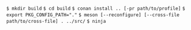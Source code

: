 `$ mkdir build`
`$ cd build`
`$ conan install .. [-pr path/to/profile]`
`$ export PKG_CONFIG_PATH="."`
`$ meson [--reconfigure] [--cross-file path/to/cross-file] . ../src/`
`$ ninja`


